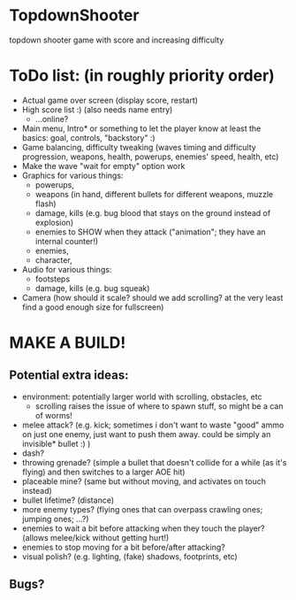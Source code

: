 # TopdownShooter
 topdown shooter game with score and increasing difficulty


# ToDo list: (in roughly priority order)
- Actual game over screen (display score, restart)
- High score list :) (also needs name entry)
  -   ...online?
- Main menu, Intro* or something to let the player know at least the basics: goal, controls, "backstory" :)
- Game balancing, difficulty tweaking (waves timing and difficulty progression, weapons, health, powerups, enemies' speed, health, etc)
- Make the wave "wait for empty" option work
- Graphics for various things:
  -  powerups,
  -  weapons (in hand, different bullets for different weapons, muzzle flash)
  -  damage, kills (e.g. bug blood that stays on the ground instead of explosion) 
  -  enemies to SHOW when they attack ("animation"; they have an internal counter!)
  -  enemies,
  -  character,
- Audio for various things:
  -  footsteps
  -  damage, kills (e.g. bug squeak)
- Camera (how should it scale? should we add scrolling? at the very least find a good enough size for fullscreen)

# MAKE A BUILD!

## Potential extra ideas:
- environment: potentially larger world with scrolling, obstacles, etc
  -   scrolling raises the issue of where to spawn stuff, so might be a can of worms!
- melee attack? (e.g. kick; sometimes i don't want to waste "good" ammo on just one enemy, just want to push them away. could be simply an invisible* bullet :) )
- dash?
- throwing grenade? (simple a bullet that doesn't collide for a while (as it's flying) and then switches to a larger AOE hit)
- placeable mine? (same but without moving, and activates on touch instead)
- bullet lifetime? (distance)
- more enemy types? (flying ones that can overpass crawling ones; jumping ones; ...?)
- enemies to wait a bit before attacking when they touch the player? (allows melee/kick without getting hurt!)
- enemies to stop moving for a bit before/after attacking?
- visual polish? (e.g. lighting, (fake) shadows, footprints, etc)

## Bugs?
